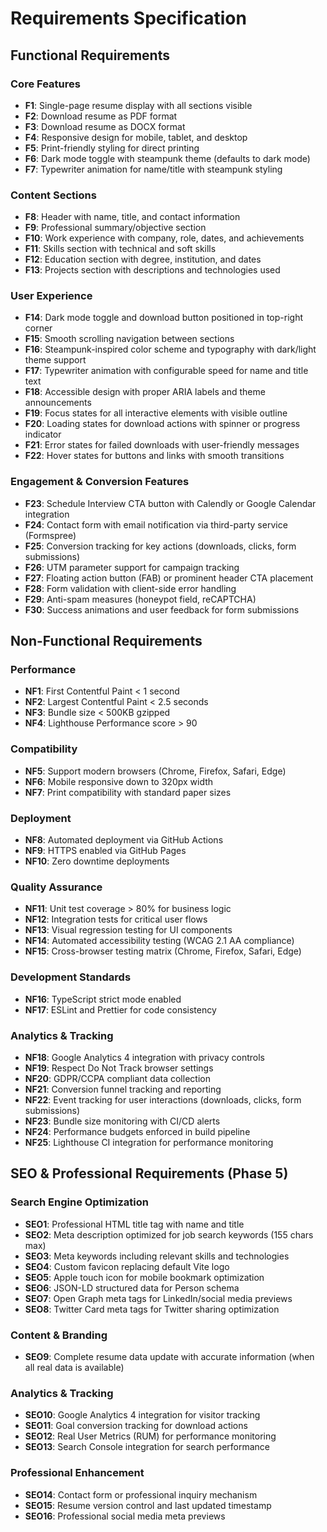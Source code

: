 # Requirements Specification

## Functional Requirements

### Core Features

- **F1**: Single-page resume display with all sections visible
- **F2**: Download resume as PDF format
- **F3**: Download resume as DOCX format
- **F4**: Responsive design for mobile, tablet, and desktop
- **F5**: Print-friendly styling for direct printing
- **F6**: Dark mode toggle with steampunk theme (defaults to dark mode)
- **F7**: Typewriter animation for name/title with steampunk styling

### Content Sections

- **F8**: Header with name, title, and contact information
- **F9**: Professional summary/objective section
- **F10**: Work experience with company, role, dates, and achievements
- **F11**: Skills section with technical and soft skills
- **F12**: Education section with degree, institution, and dates
- **F13**: Projects section with descriptions and technologies used

### User Experience

- **F14**: Dark mode toggle and download button positioned in top-right corner
- **F15**: Smooth scrolling navigation between sections
- **F16**: Steampunk-inspired color scheme and typography with dark/light theme support
- **F17**: Typewriter animation with configurable speed for name and title text
- **F18**: Accessible design with proper ARIA labels and theme announcements
- **F19**: Focus states for all interactive elements with visible outline
- **F20**: Loading states for download actions with spinner or progress indicator
- **F21**: Error states for failed downloads with user-friendly messages
- **F22**: Hover states for buttons and links with smooth transitions

### Engagement & Conversion Features

- **F23**: Schedule Interview CTA button with Calendly or Google Calendar integration
- **F24**: Contact form with email notification via third-party service (Formspree)
- **F25**: Conversion tracking for key actions (downloads, clicks, form submissions)
- **F26**: UTM parameter support for campaign tracking
- **F27**: Floating action button (FAB) or prominent header CTA placement
- **F28**: Form validation with client-side error handling
- **F29**: Anti-spam measures (honeypot field, reCAPTCHA)
- **F30**: Success animations and user feedback for form submissions

## Non-Functional Requirements

### Performance

- **NF1**: First Contentful Paint < 1 second
- **NF2**: Largest Contentful Paint < 2.5 seconds
- **NF3**: Bundle size < 500KB gzipped
- **NF4**: Lighthouse Performance score > 90

### Compatibility

- **NF5**: Support modern browsers (Chrome, Firefox, Safari, Edge)
- **NF6**: Mobile responsive down to 320px width
- **NF7**: Print compatibility with standard paper sizes

### Deployment

- **NF8**: Automated deployment via GitHub Actions
- **NF9**: HTTPS enabled via GitHub Pages
- **NF10**: Zero downtime deployments

### Quality Assurance

- **NF11**: Unit test coverage > 80% for business logic
- **NF12**: Integration tests for critical user flows
- **NF13**: Visual regression testing for UI components
- **NF14**: Automated accessibility testing (WCAG 2.1 AA compliance)
- **NF15**: Cross-browser testing matrix (Chrome, Firefox, Safari, Edge)

### Development Standards

- **NF16**: TypeScript strict mode enabled
- **NF17**: ESLint and Prettier for code consistency

### Analytics & Tracking

- **NF18**: Google Analytics 4 integration with privacy controls
- **NF19**: Respect Do Not Track browser settings
- **NF20**: GDPR/CCPA compliant data collection
- **NF21**: Conversion funnel tracking and reporting
- **NF22**: Event tracking for user interactions (downloads, clicks, form submissions)
- **NF23**: Bundle size monitoring with CI/CD alerts
- **NF24**: Performance budgets enforced in build pipeline
- **NF25**: Lighthouse CI integration for performance monitoring

## SEO & Professional Requirements (Phase 5)

### Search Engine Optimization

- **SEO1**: Professional HTML title tag with name and title
- **SEO2**: Meta description optimized for job search keywords (155 chars max)
- **SEO3**: Meta keywords including relevant skills and technologies
- **SEO4**: Custom favicon replacing default Vite logo
- **SEO5**: Apple touch icon for mobile bookmark optimization
- **SEO6**: JSON-LD structured data for Person schema
- **SEO7**: Open Graph meta tags for LinkedIn/social media previews
- **SEO8**: Twitter Card meta tags for Twitter sharing optimization

### Content & Branding

- **SEO9**: Complete resume data update with accurate information (when all real data is available)

### Analytics & Tracking

- **SEO10**: Google Analytics 4 integration for visitor tracking
- **SEO11**: Goal conversion tracking for download actions
- **SEO12**: Real User Metrics (RUM) for performance monitoring
- **SEO13**: Search Console integration for search performance

### Professional Enhancement

- **SEO14**: Contact form or professional inquiry mechanism
- **SEO15**: Resume version control and last updated timestamp
- **SEO16**: Professional social media meta previews
